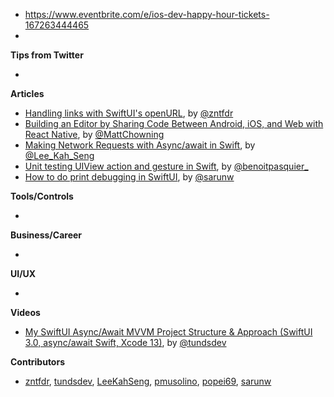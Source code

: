 * https://www.eventbrite.com/e/ios-dev-happy-hour-tickets-167263444465
*
**Tips from Twitter**

*

**Articles**

* [Handling links with SwiftUI's openURL](https://www.fivestars.blog/articles/openurl-openurlaction/), by [@zntfdr](https://twitter.com/zntfdr)
* [Building an Editor by Sharing Code Between Android, iOS, and Web with React Native](https://mobile.blog/2021/08/11/building-an-editor-by-sharing-code-between-android-ios-and-web-with-react-native/), by [@MattChowning](https://twitter.com/mattchowning)
* [Making Network Requests with Async/await in Swift](https://swiftsenpai.com/swift/async-await-network-requests/), by [@Lee_Kah_Seng](https://twitter.com/Lee_Kah_Seng)
* [Unit testing UIView action and gesture in Swift](https://benoitpasquier.com/unit-testing-uiview-action-gesture-swift/), by [@benoitpasquier_](https://twitter.com/benoitpasquier_)
* [How to do print debugging in SwiftUI](https://sarunw.com/posts/how-to-do-print-debugging-in-swiftui/), by [@sarunw](https://twitter.com/sarunw)

**Tools/Controls**

*

**Business/Career**

*

**UI/UX**

*

**Videos**

* [My SwiftUI Async/Await MVVM Project Structure & Approach (SwiftUI 3.0, async/await Swift, Xcode 13)](https://youtu.be/wRmaiEPk03Y), by [@tundsdev](https://twitter.com/tundsdev)

**Contributors**

* [zntfdr](https://github.com/zntfdr), [tundsdev](https://github.com/tunds), [LeeKahSeng](https://github.com/LeeKahSeng), [pmusolino](https://github.com/pmusolino), [popei69](https://github.com/popei69), [sarunw](https://github.com/sarunw)
